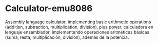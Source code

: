 # Calculator-emu8086
Assembly language calculator, implementing basic arithmetic operations (addition, subtraction, multiplication, division), plus power.  calculadora en lenguaje ensamblador, implementando operaciones aritméticas básicas (suma, resta, multiplicación, división), además de la potencia. 
